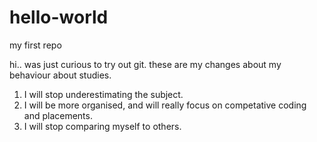 # hello-world
my first repo


hi.. was just curious to try out git.
these are my changes about my behaviour about studies.

1. I will stop underestimating the subject.
2. I will be more organised, and will really focus on competative coding and placements.
3. I will stop comparing myself to others.
